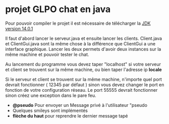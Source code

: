 # projet GLPO  chat en java 
  
  
  
Pour pouvoir compiler le projet il est nécessaire de télécharger la    [JDK version 14.0.1](https://www.oracle.com/java/technologies/javase-jdk14-downloads.html)

Il faut d'abord lancer le serveur.java et ensuite lancer les clients. 
Client.java et ClientGui.java sont la même chose à la différence que ClientGui a une interface graphique. Lancer les deux permets d'avoir deux instances sur la même machine et pouvoir tester le chat.

Au lancement du programme vous devez taper "localhost" si votre serveur et client se trouvent sur la même machine, ou bien taper l'adresse ip <b>locale</b> 

Si le serveur et client se trouvent sur la même machine, n'importe quel port devrait fonctionner ( 12345 par défaut ) sinon vous devez changer le port en fonction de votre configuration réseau. Le port 55555 devrait fonctionner sinon créez une exception dans le pare feu.


<ul>  
<li><b>@pseudo</b> Pour envoyer un Message privé à l'utilisateur "pseudo</li>  
<li>Quelques smileys sont implémentés</li>  
<li><b>flèche du haut</b> pour reprendre le dernier message tapé</li>  
</ul><br/>
